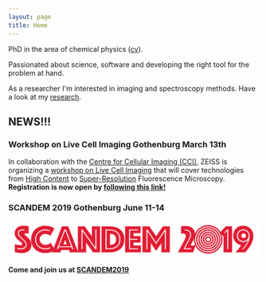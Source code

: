 ```yaml
---
layout: page
title: Home
---
```

PhD in the area of chemical physics ([cv](/pdfs/cv.pdf)).

Passionated about science, software and developing the right tool for the problem at hand.

As a researcher I'm interested in imaging and spectroscopy methods. Have a look at my [research](/research/).

## NEWS!!!
### Workshop on Live Cell Imaging Gothenburg March 13th
In collaboration with the [Centre for Cellular Imaging (CCI)](https://cf.gu.se/english/centre_for_cellular_imaging), ZEISS is organizing a [workshop on Live Cell Imaging](/pdfs/CCI_zeiss_workshop.pdf) that will cover technologies from [High Content](https://www.zeiss.com/microscopy/int/products/imaging-systems/celldiscoverer-7.html) to [Super-Resolution](https://www.zeiss.com/microscopy/int/products/elyra-7-with-lattice-sim-for-fast-and-gentle-3d-superresolution-microscopy.html) Fluorescence Microscopy. **Registration is now open by [following this link!](https://www.zeiss.se/microscopy/dynamic-content/livecell-workshop-registration-gothenburg.html)**

### SCANDEM 2019 Gothenburg  June 11-14
![SCANDEMimage](/assets/images/SCANDEM2019_small.png)

**Come and join us at [SCANDEM2019](https://scandem2019.se/)**
